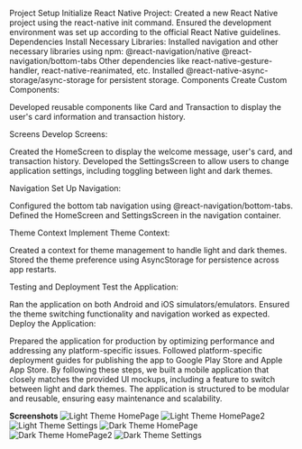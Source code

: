 Project Setup
Initialize React Native Project:
Created a new React Native project using the react-native init command.
Ensured the development environment was set up according to the official React Native guidelines.
Dependencies
Install Necessary Libraries:
Installed navigation and other necessary libraries using npm:
@react-navigation/native
@react-navigation/bottom-tabs
Other dependencies like react-native-gesture-handler, react-native-reanimated, etc.
Installed @react-native-async-storage/async-storage for persistent storage.
Components
Create Custom Components:

Developed reusable components like Card and Transaction to display the user's card information and transaction history.

Screens
Develop Screens:

Created the HomeScreen to display the welcome message, user's card, and transaction history.
Developed the SettingsScreen to allow users to change application settings, including toggling between light and dark themes.

Navigation
Set Up Navigation:

Configured the bottom tab navigation using @react-navigation/bottom-tabs.
Defined the HomeScreen and SettingsScreen in the navigation container.

Theme Context
Implement Theme Context:

Created a context for theme management to handle light and dark themes.
Stored the theme preference using AsyncStorage for persistence across app restarts.

Testing and Deployment
Test the Application:

Ran the application on both Android and iOS simulators/emulators.
Ensured the theme switching functionality and navigation worked as expected.
Deploy the Application:

Prepared the application for production by optimizing performance and addressing any platform-specific issues.
Followed platform-specific deployment guides for publishing the app to Google Play Store and Apple App Store.
By following these steps, we built a mobile application that closely matches the provided UI mockups, including a feature to switch between light and dark themes. The application is structured to be modular and reusable, ensuring easy maintenance and scalability.


**Screenshots**
![Light Theme HomePage](assets/LightThemeHomePage.jpg)
![Light Theme HomePage2](assets/LightThemeHomepage2.jpg)
![Light Theme Settings](assets/LightThemeSettings.jpg)
![Dark Theme HomePage](assets/DarkThemeHomepage1.jpg)
![Dark Theme HomePage2](assets/DarkThemeSettings2.jpg)
![Dark Theme Settings](assets/DarkThemeSettings.jpg)




